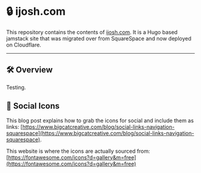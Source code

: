 # 🔒 ijosh.com

This repository contains the contents of [ijosh.com](https://ijosh.com). It is a Hugo based jamstack site that was migrated over from SquareSpace and now deployed on Cloudflare.

***

## 🛠 Overview

Testing.


## 👥 Social Icons

This blog post explains how to grab the icons for social and include them as links: [https://www.bigcatcreative.com/blog/social-links-navigation-squarespace](https://www.bigcatcreative.com/blog/social-links-navigation-squarespace).

This website is where the icons are actually sourced from: [https://fontawesome.com/icons?d=gallery&m=free](https://fontawesome.com/icons?d=gallery&m=free)